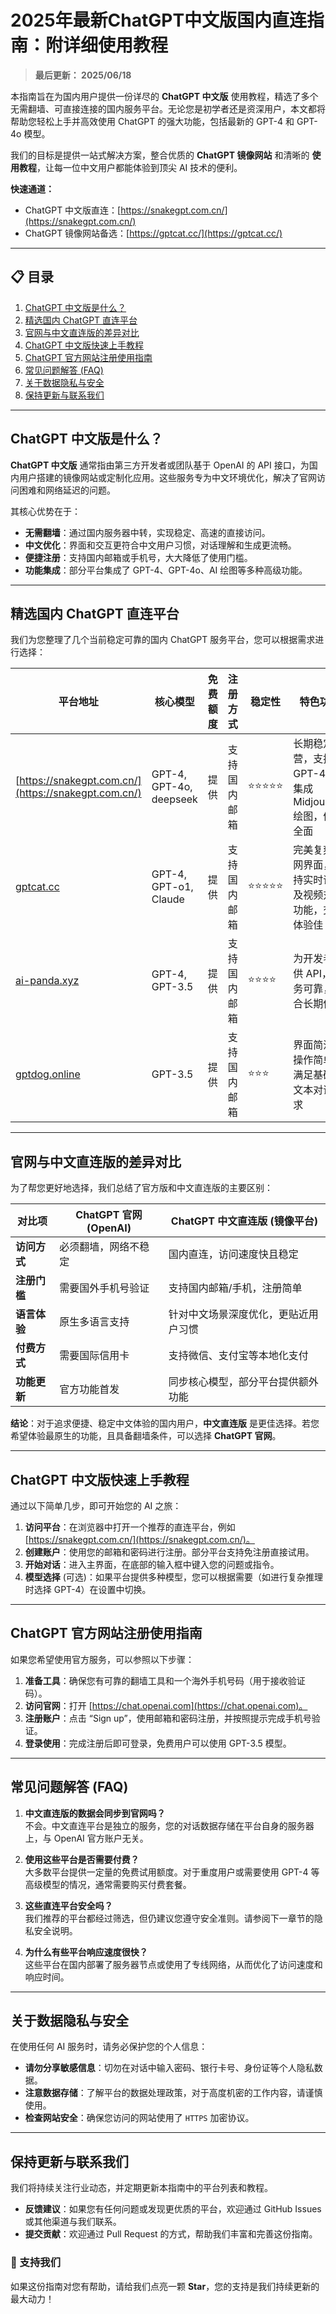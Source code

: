 # 2025年最新ChatGPT中文版国内直连指南：附详细使用教程

> **最后更新： 2025/06/18**

本指南旨在为国内用户提供一份详尽的 **ChatGPT 中文版** 使用教程，精选了多个无需翻墙、可直接连接的国内服务平台。无论您是初学者还是资深用户，本文都将帮助您轻松上手并高效使用 ChatGPT 的强大功能，包括最新的 GPT-4 和 GPT-4o 模型。

我们的目标是提供一站式解决方案，整合优质的 **ChatGPT 镜像网站** 和清晰的 **使用教程**，让每一位中文用户都能体验到顶尖 AI 技术的便利。

**快速通道：**
*   ChatGPT 中文版直连：[https://snakegpt.com.cn/](https://snakegpt.com.cn/)
*   ChatGPT 镜像网站备选：[https://gptcat.cc/](https://gptcat.cc/)

---

## 📋 目录
1. [ChatGPT 中文版是什么？](#chatgpt-中文版是什么)
2. [精选国内 ChatGPT 直连平台](#精选国内-chatgpt-直连平台)
3. [官网与中文直连版的差异对比](#官网与中文直连版的差异对比)
4. [ChatGPT 中文版快速上手教程](#chatgpt-中文版快速上手教程)
5. [ChatGPT 官方网站注册使用指南](#chatgpt-官方网站注册使用指南)
6. [常见问题解答 (FAQ)](#常见问题解答-faq)
7. [关于数据隐私与安全](#关于数据隐私与安全)
8. [保持更新与联系我们](#保持更新与联系我们)

---

## ChatGPT 中文版是什么？

**ChatGPT 中文版** 通常指由第三方开发者或团队基于 OpenAI 的 API 接口，为国内用户搭建的镜像网站或定制化应用。这些服务专为中文环境优化，解决了官网访问困难和网络延迟的问题。

其核心优势在于：

*   **无需翻墙**：通过国内服务器中转，实现稳定、高速的直接访问。
*   **中文优化**：界面和交互更符合中文用户习惯，对话理解和生成更流畅。
*   **便捷注册**：支持国内邮箱或手机号，大大降低了使用门槛。
*   **功能集成**：部分平台集成了 GPT-4、GPT-4o、AI 绘图等多种高级功能。

---

## 精选国内 ChatGPT 直连平台

我们为您整理了几个当前稳定可靠的国内 ChatGPT 服务平台，您可以根据需求进行选择：

| **平台地址**       | **核心模型**         | **免费额度** | **注册方式**         | **稳定性** | **特色功能**                                  |
|----------------------|---------------------|--------------|---------------------|------------|---------------------------------------------|
| [https://snakegpt.com.cn/](https://snakegpt.com.cn/)  | GPT-4, GPT-4o, deepseek | 提供          | 支持国内邮箱        | ⭐⭐⭐⭐⭐    | 长期稳定运营，支持 GPT-4o，集成 Midjourney 绘图，体验全面 |
| [gptcat.cc](https://gptcat.cc)         | GPT-4, GPT-o1, Claude  | 提供          | 支持国内邮箱        | ⭐⭐⭐⭐⭐    | 完美复刻官网界面，支持实时语音及视频对话功能，交互体验佳 |
| [ai-panda.xyz](https://ai-panda.xyz/login?invite_code=34137c47) | GPT-4, GPT-3.5 | 提供          | 支持国内邮箱        | ⭐⭐⭐⭐     | 为开发者提供 API，服务可靠，适合长期使用         |
| [gptdog.online](https://gptdog.online)   | GPT-3.5        | 提供          | 支持国内邮箱        | ⭐⭐⭐      | 界面简洁，操作简单，满足基础的文本对话需求     |

---

## 官网与中文直连版的差异对比

为了帮您更好地选择，我们总结了官方版和中文直连版的主要区别：

| **对比项**       | **ChatGPT 官网 (OpenAI)**    | **ChatGPT 中文直连版 (镜像平台)**  |
|------------------|-----------------------------|---------------------------------|
| **访问方式**     | 必须翻墙，网络不稳定         | 国内直连，访问速度快且稳定      |
| **注册门槛**     | 需要国外手机号验证          | 支持国内邮箱/手机，注册简单     |
| **语言体验**     | 原生多语言支持              | 针对中文场景深度优化，更贴近用户习惯 |
| **付费方式**     | 需要国际信用卡              | 支持微信、支付宝等本地化支付    |
| **功能更新**     | 官方功能首发                | 同步核心模型，部分平台提供额外功能 |

**结论**：对于追求便捷、稳定中文体验的国内用户，**中文直连版** 是更佳选择。若您希望体验最原生的功能，且具备翻墙条件，可以选择 **ChatGPT 官网**。

---

## ChatGPT 中文版快速上手教程

通过以下简单几步，即可开始您的 AI 之旅：

1.  **访问平台**：在浏览器中打开一个推荐的直连平台，例如 [https://snakegpt.com.cn/](https://snakegpt.com.cn/)。
2.  **创建账户**：使用您的邮箱和密码进行注册。部分平台支持免注册直接试用。
3.  **开始对话**：进入主界面，在底部的输入框中键入您的问题或指令。
4.  **模型选择** (可选)：如果平台提供多种模型，您可以根据需要（如进行复杂推理时选择 GPT-4）在设置中切换。

---

## ChatGPT 官方网站注册使用指南

如果您希望使用官方服务，可以参照以下步骤：

1.  **准备工具**：确保您有可靠的翻墙工具和一个海外手机号码（用于接收验证码）。
2.  **访问官网**：打开 [https://chat.openai.com](https://chat.openai.com)。
3.  **注册账户**：点击 “Sign up”，使用邮箱和密码注册，并按照提示完成手机号验证。
4.  **登录使用**：完成注册后即可登录，免费用户可以使用 GPT-3.5 模型。

---

## 常见问题解答 (FAQ)

1.  **中文直连版的数据会同步到官网吗？**  
    不会。中文直连平台是独立的服务，您的对话数据存储在平台自身的服务器上，与 OpenAI 官方账户无关。

2.  **使用这些平台是否需要付费？**  
    大多数平台提供一定量的免费试用额度。对于重度用户或需要使用 GPT-4 等高级模型的情况，通常需要购买付费套餐。

3.  **这些直连平台安全吗？**  
    我们推荐的平台都经过筛选，但仍建议您遵守安全准则。请参阅下一章节的隐私安全说明。

4.  **为什么有些平台响应速度很快？**  
    这些平台在国内部署了服务器节点或使用了专线网络，从而优化了访问速度和响应时间。

---

## 关于数据隐私与安全

在使用任何 AI 服务时，请务必保护您的个人信息：
*   **请勿分享敏感信息**：切勿在对话中输入密码、银行卡号、身份证等个人隐私数据。
*   **注意数据存储**：了解平台的数据处理政策，对于高度机密的工作内容，请谨慎使用。
*   **检查网站安全**：确保您访问的网站使用了 `HTTPS` 加密协议。

---

## 保持更新与联系我们

我们将持续关注行业动态，并定期更新本指南中的平台列表和教程。
*   **反馈建议**：如果您有任何问题或发现更优质的平台，欢迎通过 GitHub Issues 或其他渠道与我们联系。
*   **提交贡献**：欢迎通过 Pull Request 的方式，帮助我们丰富和完善这份指南。

### 🌟 支持我们
如果这份指南对您有帮助，请给我们点亮一颗 **Star**，您的支持是我们持续更新的最大动力！
